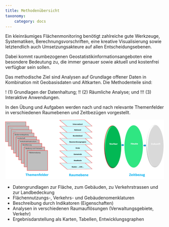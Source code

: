 ```yaml
---
title: Methodenübersicht
taxonomy:
    category: docs
---
```


Ein kleinräumiges Flächenmonitoring benötigt zahlreiche gute Werkzeuge, Systematiken,  Berechnungsvorschriften, eine kreative Visualisierung sowie letztendlich auch Umsetzungsakteure auf allen Entscheidungsebenen. 

Dabei kommt raumbezogenen Geostatistikinformationsangeboten eine besondere Bedeutung zu, die immer genauer sowie aktuell und kostenfrei verfügbar sein sollen.  

Das methodische Ziel sind Analysen auf Grundlage offener Daten in Kombination mit Geobasisdaten und Altkarten. Die Methodenteile sind: 

! (1) Grundlagen der Datenhaltung; 
!! (2) Räumliche Analyse; und 
!!! (3) Interaktive Anwendungen. 

In den Übung und Aufgaben werden nach und nach relevante Themenfelder in verschiedenen Raumebenen und Zeitbezügen vorgestellt.  

![abb_monitoring_thema_ebene_zeit](abb_monitoring_thema_ebene_zeit.png)

- Datengrundlagen zur Fläche, zum Gebäuden, zu Verkehrstrassen und zur Landbedeckung
- Flächennutzungs-, Verkehrs- und Gebäudenomenklaturen
- Beschreibung durch Indikatoren (Eigenschaften)
- Analysen in verschiedenen Raumauflösungen (Verwaltungsgebiete, Verkehr)
- Ergebnisdarstellung als Karten, Tabellen, Entwicklungsgraphen
